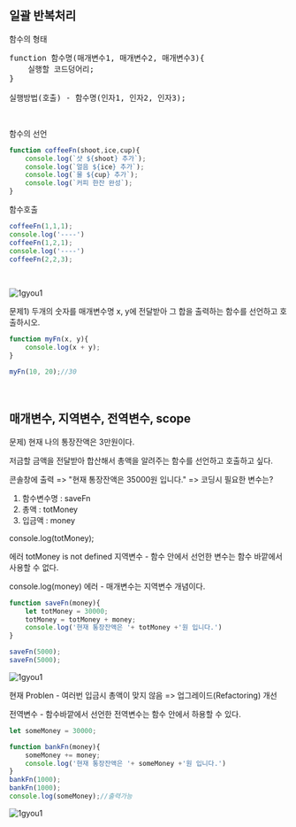 ## __일괄 반복처리__
함수의 형태
<pre>
function 함수명(매개변수1, 매개변수2, 매개변수3){
    실행할 코드덩어리;
}

실행방법(호출) - 함수명(인자1, 인자2, 인자3);
</pre>
<br>

함수의 선언
```js
function coffeeFn(shoot,ice,cup){
    console.log(`샷 ${shoot} 추가`);
    console.log(`얼음 ${ice} 추가`);
    console.log(`물 ${cup} 추가`);
    console.log(`커피 한잔 완성`);
}
```
함수호출
```js
coffeeFn(1,1,1);
console.log('----')
coffeeFn(1,2,1);
console.log('----')
coffeeFn(2,2,3);
```
<br>

![1gyou1](https://user-images.githubusercontent.com/90018379/179383625-a151afba-e26a-4d8e-8450-b3ee5484a003.PNG)

문제1) 두개의 숫자를 매개변수명 x, y에 전달받아 그 합을 출력하는 함수를 선언하고 호출하시오.

```js
function myFn(x, y){
    console.log(x + y);
}

myFn(10, 20);//30
```
<br>

## __매개변수, 지역변수, 전역변수, scope__

문제) 현재 나의 통장잔액은 3만원이다.

저금할 금액을 전달받아 합산해서 총액을 알려주는 함수를 선언하고 호출하고 싶다.


콘솔창에 출력 => "현재 통장잔액은 35000원 입니다."
=> 코딩시 필요한 변수는?

1. 함수변수명 : saveFn
2. 총액 : totMoney
3. 입금액 : money 


console.log(totMoney);

에러 totMoney is not defined
지역변수 - 함수 안에서 선언한 변수는 함수 바깥에서 사용할 수 없다.

console.log(money)
에러 - 매개변수는 지역변수 개념이다.

```js
function saveFn(money){
    let totMoney = 30000;
    totMoney = totMoney + money;
    console.log('현재 통장잔액은 '+ totMoney +'원 입니다.')
}

saveFn(5000);
saveFn(5000);
```
![1gyou1](https://user-images.githubusercontent.com/90018379/179385737-21e3a3ea-7fcc-4993-a06f-2413a9a2555c.PNG)


현재 Problen - 여러번 입금시 총액이 맞지 않음 => 업그레이드(Refactoring) 개선

전역변수 - 함수바깥에서 선언한 전역변수는 함수 안에서 하용할 수 있다.

```js
let someMoney = 30000;

function bankFn(money){
    someMoney += money;
    console.log('현재 통장잔액은 '+ someMoney +'원 입니다.')
}
bankFn(1000);
bankFn(1000);
console.log(someMoney);//출력가능
```

![1gyou1](https://user-images.githubusercontent.com/90018379/179385761-e9147c95-51dc-45bc-aa29-8dccf9a9c381.PNG)


